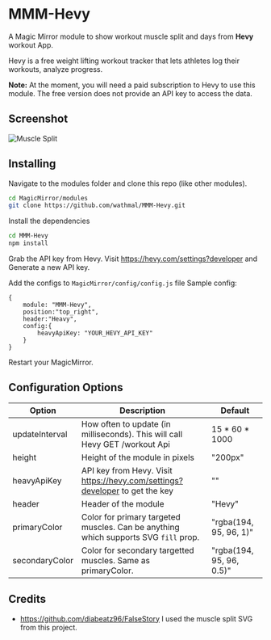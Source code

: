 # MMM-Hevy

A Magic Mirror module to show workout muscle split and days from **Hevy** workout App.

Hevy is a free weight lifting workout tracker that lets athletes log their workouts, analyze progress.

**Note:** At the moment, you will need a paid subscription to Hevy to use this module. The free version does not provide an API key to access the data.

## Screenshot

![Muscle Split](https://raw.githubusercontent.com/wathmal/MMM-Hevy/main/docs/muscle_split.png)

## Installing

Navigate to the modules folder and clone this repo (like other modules).

```bash
cd MagicMirror/modules
git clone https://github.com/wathmal/MMM-Hevy.git
```

Install the dependencies

```bash
cd MMM-Hevy
npm install
```

Grab the API key from Hevy. Visit https://hevy.com/settings?developer and Generate a new API key.

Add the configs to `MagicMirror/config/config.js` file
Sample config:

```
{
    module: "MMM-Hevy",
    position:"top_right",
    header:"Heavy",
    config:{
        heavyApiKey: "YOUR_HEVY_API_KEY"
    }
}
```

Restart your MagicMirror.

## Configuration Options

[//]: # (		updateInterval: 60 * 1000, // every 30 minutes)

[//]: # (		height: "200px",)

[//]: # (		heavyApiKey: "",)

[//]: # (		header: "Hevy",)

[//]: # (		primaryColor: "rgba&#40;194, 95, 96, 1&#41;",)

[//]: # (		secondaryColor: "rgba&#40;194, 95, 96, 0.5&#41;")

| Option         | Description                                                                         | Default                  |
|----------------|-------------------------------------------------------------------------------------|--------------------------|
| updateInterval | How often to update (in milliseconds). This will call Hevy GET /workout Api         | 15 * 60 * 1000           |
| height         | Height of the module in pixels                                                      | "200px"                  |
| heavyApiKey    | API key from Hevy. Visit https://hevy.com/settings?developer to get the key         | ""                       |
| header         | Header of the module                                                                | "Hevy"                   |
| primaryColor   | Color for primary targeted muscles. Can be anything which supports SVG `fill` prop. | "rgba(194, 95, 96, 1)"   |
| secondaryColor | Color for secondary targetted muscles. Same as primaryColor.                        | "rgba(194, 95, 96, 0.5)" |

## Credits

- https://github.com/diabeatz96/FalseStory I used the muscle split SVG from this project.


